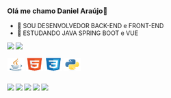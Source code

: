 ### Olá me chamo Daniel Araújo👋

- 🔭 SOU DESENVOLVEDOR BACK-END e FRONT-END
- 🌱 ESTUDANDO JAVA SPRING BOOT e VUE

<div>
  <img height = "180em" src = "https://github-readme-stats.vercel.app/api?username=programacaosuprema&show_icons=true&theme=merko" />
  <img height = "180em" src = "https://github-readme-stats.vercel.app/api/top-langs?username=programacaosuprema&layout=compact&langs_count=16&show_icons=true&theme=merko" />
</div>

<div style="display: inline_block"><br>
          
  <img align="center" alt="ProgramacaoSuprema-Java" height="30" width="40" src="imgs/java.png">
  <img align="center" alt="ProgramacaoSuprema-HTML" height="30" width="40" src="https://raw.githubusercontent.com/devicons/devicon/master/icons/html5/html5-original.svg">
  <img align="center" alt="ProgramacaoSuprema-CSS" height="30" width="40" src="https://raw.githubusercontent.com/devicons/devicon/master/icons/css3/css3-original.svg">
  <img align="center" alt="ProgramacaoSuprema-Python" height="30" width="40" src="https://raw.githubusercontent.com/devicons/devicon/master/icons/python/python-original.svg">
</div>

  
  ##
 
<div> 
  <a href="https://www.youtube.com/@programacaosuprema" target="_blank"><img src="https://img.shields.io/badge/YouTube-FF0000?style=for-the-badge&logo=youtube&logoColor=white" target="_blank"></a>
  <a href="https://www.instagram.com/progsuprema" target="_blank"><img src="https://img.shields.io/badge/-Instagram-%23E4405F?style=for-the-badge&logo=instagram&logoColor=white" target="_blank"></a>
 <a href="https://discord.gg/664619846884917276" target="_blank"><img src="https://img.shields.io/badge/Discord-7289DA?style=for-the-badge&logo=discord&logoColor=white" target="_blank"></a> 
  <a href = "mailto:dannielaraujooficial@gmail.com"><img src="https://img.shields.io/badge/-Gmail-%23333?style=for-the-badge&logo=gmail&logoColor=white" target="_blank"></a>
  <a href="https://www.linkedin.com/in/daniel-da-silva-de-ara%C3%BAjo-b4339a241/" target="_blank"><img src="https://img.shields.io/badge/-LinkedIn-%230077B5?style=for-the-badge&logo=linkedin&logoColor=white" target="_blank"></a> 
  
</div>

